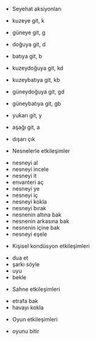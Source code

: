 - Seyehat aksiyonları 

 * kuzeye git, k
 * güneye git, g
 * doğuya git, d
 * batıya git, b

 * kuzeydoğuya git, kd
 * kuzeybatıya git, kb
 * güneydoğuya git, gd
 * güneybatıya git, gb

 * yukarı git, y
 * aşağı git, a

 * dışarı çık

- Nesnelerle etkileşimler

 * nesneyi al
 * nesneyi incele
 * nesneyi it
 * envanteri aç
 * nesneyi ye
 * nesneyi iç
 * nesneyi kokla
 * nesneyi bırak
 * nesnenin altına bak
 * nesnenin arkasına bak
 * nesnenin içine bak
 * nesneyi eşele

- Kişisel kondüsyon etkileşimleri

 * dua et
 * şarkı söyle
 * uyu
 * bekle

- Sahne etkileşimleri

 * etrafa bak
 * havayı kokla

- Oyun etkileşimleri

 * oyunu bitir

